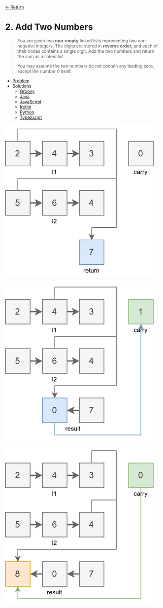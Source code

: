 [&larr; Return](https://hanggrian.github.io/grind-leetcode/)

# 2. Add Two Numbers

> You are given two **non-empty** linked lists representing two non-negative
  integers. The digits are stored in **reverse order,** and each of their nodes
  contains a single digit. Add the two numbers and return the sum as a linked
  list.
>
> You may assume the two numbers do not contain any leading zero, except the
  number 0 itself.


- [Problem](https://leetcode.com/problems/add-two-numbers/)
- Solutions
  - [Groovy](https://github.com/hanggrian/grind-leetcode/blob/main/groovy/src/main/groovy/problems1_100/AddTwoNumbers.groovy)
  - [Java](https://github.com/hanggrian/grind-leetcode/blob/main/java/src/main/java/problems1_100/AddTwoNumbers.java)
  - [JavaScript](https://github.com/hanggrian/grind-leetcode/blob/main/javascript/src/problems1_100/add-two-numbers.js)
  - [Kotlin](https://github.com/hanggrian/grind-leetcode/blob/main/kotlin/src/main/kotlin/problems1_100/AddTwoNumbers.kt)
  - [Python](https://github.com/hanggrian/grind-leetcode/blob/main/python/src/problems1_100/add_two_numbers.py)
  - [TypeScript](https://github.com/hanggrian/grind-leetcode/blob/main/typescript/src/problems1_100/add-two-numbers.ts)

![](https://github.com/hanggrian/grind-leetcode/raw/assets/problems1_100/add-two-numbers1.svg)

![](https://github.com/hanggrian/grind-leetcode/raw/assets/problems1_100/add-two-numbers2.svg)

![](https://github.com/hanggrian/grind-leetcode/raw/assets/problems1_100/add-two-numbers3.svg)
